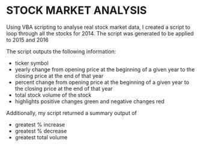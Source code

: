 
# STOCK MARKET ANALYSIS

Using VBA scripting to analyse real stock market data, I created a script to loop through all the stocks for 2014. The script was generated to be applied to 2015 and 2016

The script outputs the following information:
- ticker symbol
- yearly change from opening price at the beginning of a given year to the closing price at the end of that year
- percent change from opening price at the beginning of a given year to the closing price at the end of that year
- total stock volume of the stock
- highlights positive changes green and negative changes red

Additionally, my script returned a summary output of
- greatest % increase
- greatest % decrease
- greatest total volume
